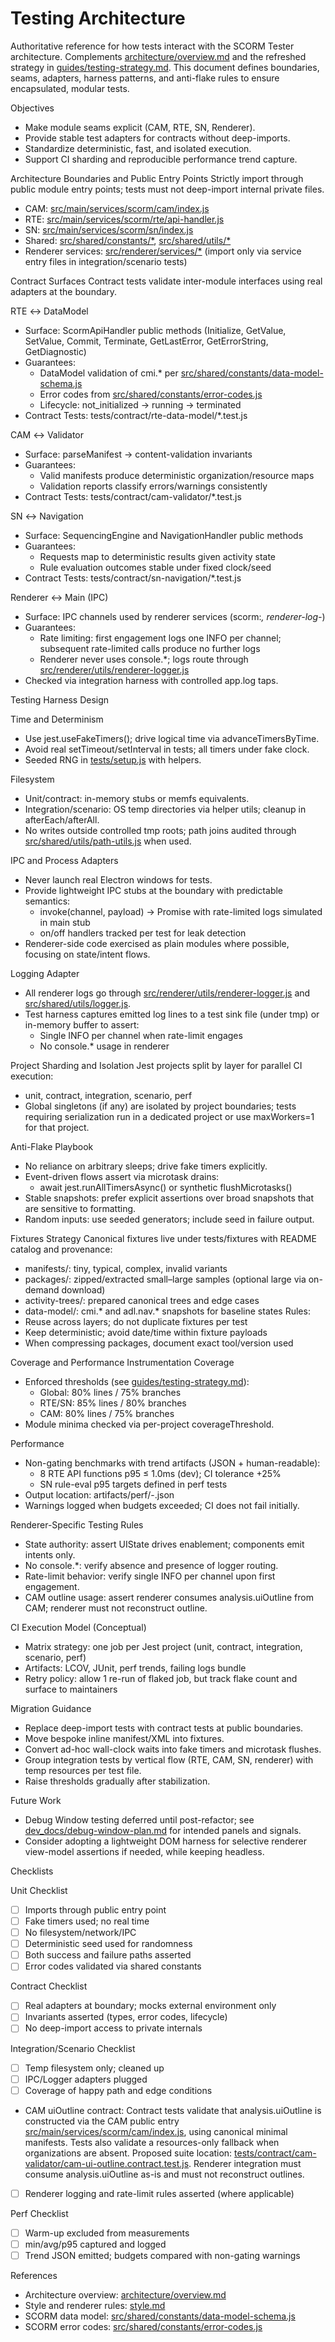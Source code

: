 # Testing Architecture

Authoritative reference for how tests interact with the SCORM Tester architecture. Complements [architecture/overview.md](overview.md:1) and the refreshed strategy in [guides/testing-strategy.md](../guides/testing-strategy.md:1). This document defines boundaries, seams, adapters, harness patterns, and anti-flake rules to ensure encapsulated, modular tests.

Objectives
- Make module seams explicit (CAM, RTE, SN, Renderer).
- Provide stable test adapters for contracts without deep-imports.
- Standardize deterministic, fast, and isolated execution.
- Support CI sharding and reproducible performance trend capture.

Architecture Boundaries and Public Entry Points
Strictly import through public module entry points; tests must not deep-import internal private files.

- CAM: [src/main/services/scorm/cam/index.js](../../src/main/services/scorm/cam/index.js:1)
- RTE: [src/main/services/scorm/rte/api-handler.js](../../src/main/services/scorm/rte/api-handler.js:1)
- SN:  [src/main/services/scorm/sn/index.js](../../src/main/services/scorm/sn/index.js:1)
- Shared: [src/shared/constants/*](../../src/shared/constants/error-codes.js:1), [src/shared/utils/*](../../src/shared/utils/logger.js:1)
- Renderer services: [src/renderer/services/*](../../src/renderer/services/app-manager.js:1) (import only via service entry files in integration/scenario tests)

Contract Surfaces
Contract tests validate inter-module interfaces using real adapters at the boundary.

RTE ↔ DataModel
- Surface: ScormApiHandler public methods (Initialize, GetValue, SetValue, Commit, Terminate, GetLastError, GetErrorString, GetDiagnostic)
- Guarantees:
  - DataModel validation of cmi.* per [src/shared/constants/data-model-schema.js](../../src/shared/constants/data-model-schema.js:1)
  - Error codes from [src/shared/constants/error-codes.js](../../src/shared/constants/error-codes.js:1)
  - Lifecycle: not_initialized → running → terminated
- Contract Tests: tests/contract/rte-data-model/*.test.js

CAM ↔ Validator
- Surface: parseManifest → content-validation invariants
- Guarantees:
  - Valid manifests produce deterministic organization/resource maps
  - Validation reports classify errors/warnings consistently
- Contract Tests: tests/contract/cam-validator/*.test.js

SN ↔ Navigation
- Surface: SequencingEngine and NavigationHandler public methods
- Guarantees:
  - Requests map to deterministic results given activity state
  - Rule evaluation outcomes stable under fixed clock/seed
- Contract Tests: tests/contract/sn-navigation/*.test.js

Renderer ↔ Main (IPC)
- Surface: IPC channels used by renderer services (scorm:*, renderer-log-*)
- Guarantees:
  - Rate limiting: first engagement logs one INFO per channel; subsequent rate-limited calls produce no further logs
  - Renderer never uses console.*; logs route through [src/renderer/utils/renderer-logger.js](../../src/renderer/utils/renderer-logger.js:1)
- Checked via integration harness with controlled app.log taps.

Testing Harness Design

Time and Determinism
- Use jest.useFakeTimers(); drive logical time via advanceTimersByTime.
- Avoid real setTimeout/setInterval in tests; all timers under fake clock.
- Seeded RNG in [tests/setup.js](../../tests/setup.js:1) with helpers.

Filesystem
- Unit/contract: in-memory stubs or memfs equivalents.
- Integration/scenario: OS temp directories via helper utils; cleanup in afterEach/afterAll.
- No writes outside controlled tmp roots; path joins audited through [src/shared/utils/path-utils.js](../../src/shared/utils/path-utils.js:1) when used.

IPC and Process Adapters
- Never launch real Electron windows for tests.
- Provide lightweight IPC stubs at the boundary with predictable semantics:
  - invoke(channel, payload) → Promise<Result> with rate-limited logs simulated in main stub
  - on/off handlers tracked per test for leak detection
- Renderer-side code exercised as plain modules where possible, focusing on state/intent flows.

Logging Adapter
- All renderer logs go through [src/renderer/utils/renderer-logger.js](../../src/renderer/utils/renderer-logger.js:1) and [src/shared/utils/logger.js](../../src/shared/utils/logger.js:1).
- Test harness captures emitted log lines to a test sink file (under tmp) or in-memory buffer to assert:
  - Single INFO per channel when rate-limit engages
  - No console.* usage in renderer

Project Sharding and Isolation
Jest projects split by layer for parallel CI execution:
- unit, contract, integration, scenario, perf
- Global singletons (if any) are isolated by project boundaries; tests requiring serialization run in a dedicated project or use maxWorkers=1 for that project.

Anti-Flake Playbook
- No reliance on arbitrary sleeps; drive fake timers explicitly.
- Event-driven flows assert via microtask drains:
  - await jest.runAllTimersAsync() or synthetic flushMicrotasks()
- Stable snapshots: prefer explicit assertions over broad snapshots that are sensitive to formatting.
- Random inputs: use seeded generators; include seed in failure output.

Fixtures Strategy
Canonical fixtures live under tests/fixtures with README catalog and provenance:
- manifests/: tiny, typical, complex, invalid variants
- packages/: zipped/extracted small–large samples (optional large via on-demand download)
- activity-trees/: prepared canonical trees and edge cases
- data-model/: cmi.* and adl.nav.* snapshots for baseline states
Rules:
- Reuse across layers; do not duplicate fixtures per test
- Keep deterministic; avoid date/time within fixture payloads
- When compressing packages, document exact tool/version used

Coverage and Performance Instrumentation
Coverage
- Enforced thresholds (see [guides/testing-strategy.md](../guides/testing-strategy.md:1)):
  - Global: 80% lines / 75% branches
  - RTE/SN: 85% lines / 80% branches
  - CAM: 80% lines / 75% branches
- Module minima checked via per-project coverageThreshold.

Performance
- Non-gating benchmarks with trend artifacts (JSON + human-readable):
  - 8 RTE API functions p95 ≤ 1.0ms (dev); CI tolerance +25%
  - SN rule-eval p95 targets defined in perf tests
- Output location: artifacts/perf/<project>-<date>.json
- Warnings logged when budgets exceeded; CI does not fail initially.

Renderer-Specific Testing Rules
- State authority: assert UIState drives enablement; components emit intents only.
- No console.*: verify absence and presence of logger routing.
- Rate-limit behavior: verify single INFO per channel upon first engagement.
- CAM outline usage: assert renderer consumes analysis.uiOutline from CAM; renderer must not reconstruct outline.

CI Execution Model (Conceptual)
- Matrix strategy: one job per Jest project (unit, contract, integration, scenario, perf)
- Artifacts: LCOV, JUnit, perf trends, failing logs bundle
- Retry policy: allow 1 re-run of flaked job, but track flake count and surface to maintainers

Migration Guidance
- Replace deep-import tests with contract tests at public boundaries.
- Move bespoke inline manifest/XML into fixtures.
- Convert ad-hoc wall-clock waits into fake timers and microtask flushes.
- Group integration tests by vertical flow (RTE, CAM, SN, renderer) with temp resources per test file.
- Raise thresholds gradually after stabilization.

Future Work
- Debug Window testing deferred until post-refactor; see [dev_docs/debug-window-plan.md](../debug-window-plan.md:1) for intended panels and signals.
- Consider adopting a lightweight DOM harness for selective renderer view-model assertions if needed, while keeping headless.

Checklists

Unit Checklist
- [ ] Imports through public entry point
- [ ] Fake timers used; no real time
- [ ] No filesystem/network/IPC
- [ ] Deterministic seed used for randomness
- [ ] Both success and failure paths asserted
- [ ] Error codes validated via shared constants

Contract Checklist
- [ ] Real adapters at boundary; mocks external environment only
- [ ] Invariants asserted (types, error codes, lifecycle)
- [ ] No deep-import access to private internals

Integration/Scenario Checklist
- [ ] Temp filesystem only; cleaned up
- [ ] IPC/Logger adapters plugged
- [ ] Coverage of happy path and edge conditions
- CAM uiOutline contract: Contract tests validate that analysis.uiOutline is constructed via the CAM public entry [src/main/services/scorm/cam/index.js](src/main/services/scorm/cam/index.js:1), using canonical minimal manifests. Tests also validate a resources-only fallback when organizations are absent. Proposed suite location: [tests/contract/cam-validator/cam-ui-outline.contract.test.js](tests/contract/cam-validator/cam-ui-outline.contract.test.js:1). Renderer integration must consume analysis.uiOutline as-is and must not reconstruct outlines.
- [ ] Renderer logging and rate-limit rules asserted (where applicable)

Perf Checklist
- [ ] Warm-up excluded from measurements
- [ ] min/avg/p95 captured and logged
- [ ] Trend JSON emitted; budgets compared with non-gating warnings

References
- Architecture overview: [architecture/overview.md](overview.md:1)
- Style and renderer rules: [style.md](../style.md:42)
- SCORM data model: [src/shared/constants/data-model-schema.js](../../src/shared/constants/data-model-schema.js:1)
- SCORM error codes: [src/shared/constants/error-codes.js](../../src/shared/constants/error-codes.js:1)